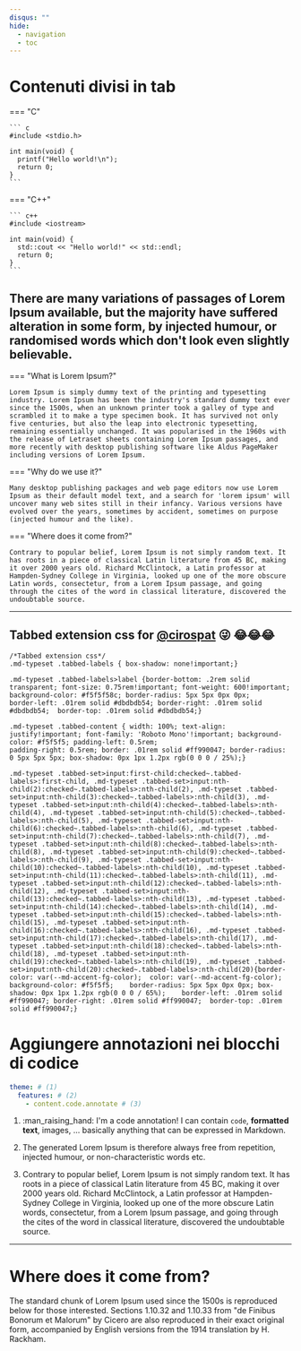```yaml
---
disqus: ""
hide:
  - navigation
  - toc
---
```


# Contenuti divisi in tab
=== "C"

    ``` c
    #include <stdio.h>

    int main(void) {
      printf("Hello world!\n");
      return 0;
    }
    ```

=== "C++"

    ``` c++
    #include <iostream>

    int main(void) {
      std::cout << "Hello world!" << std::endl;
      return 0;
    }
    ```

## There are many variations of passages of Lorem Ipsum available, but the majority have suffered alteration in some form, by injected humour, or randomised words which don't look even slightly believable.


=== "What is Lorem Ipsum?"

    Lorem Ipsum is simply dummy text of the printing and typesetting industry. Lorem Ipsum has been the industry's standard dummy text ever since the 1500s, when an unknown printer took a galley of type and scrambled it to make a type specimen book. It has survived not only five centuries, but also the leap into electronic typesetting, remaining essentially unchanged. It was popularised in the 1960s with the release of Letraset sheets containing Lorem Ipsum passages, and more recently with desktop publishing software like Aldus PageMaker including versions of Lorem Ipsum.
	
	
=== "Why do we use it?"

    Many desktop publishing packages and web page editors now use Lorem Ipsum as their default model text, and a search for 'lorem ipsum' will uncover many web sites still in their infancy. Various versions have evolved over the years, sometimes by accident, sometimes on purpose (injected humour and the like).

=== "Where does it come from?"

    Contrary to popular belief, Lorem Ipsum is not simply random text. It has roots in a piece of classical Latin literature from 45 BC, making it over 2000 years old. Richard McClintock, a Latin professor at Hampden-Sydney College in Virginia, looked up one of the more obscure Latin words, consectetur, from a Lorem Ipsum passage, and going through the cites of the word in classical literature, discovered the undoubtable source. 

---
	
## Tabbed extension css for [@cirospat](https://twitter.com/cirospat) 😜 😂😂😂
	
```
/*Tabbed extension css*/
.md-typeset .tabbed-labels { box-shadow: none!important;}

.md-typeset .tabbed-labels>label {border-bottom: .2rem solid transparent; font-size: 0.75rem!important; font-weight: 600!important;	background-color: #f5f5f58c; border-radius: 5px 5px 0px 0px;	border-left: .01rem solid #dbdbdb54; border-right: .01rem solid #dbdbdb54;  border-top: .01rem solid #dbdbdb54;}

.md-typeset .tabbed-content { width: 100%; text-align: justify!important; font-family: 'Roboto Mono'!important;	background-color: #f5f5f5; padding-left: 0.5rem;
padding-right: 0.5rem; border: .01rem solid #ff990047; border-radius: 0 5px 5px 5px; box-shadow: 0px 1px 1.2px rgb(0 0 0 / 25%);}

.md-typeset .tabbed-set>input:first-child:checked~.tabbed-labels>:first-child, .md-typeset .tabbed-set>input:nth-child(2):checked~.tabbed-labels>:nth-child(2), .md-typeset .tabbed-set>input:nth-child(3):checked~.tabbed-labels>:nth-child(3), .md-typeset .tabbed-set>input:nth-child(4):checked~.tabbed-labels>:nth-child(4), .md-typeset .tabbed-set>input:nth-child(5):checked~.tabbed-labels>:nth-child(5), .md-typeset .tabbed-set>input:nth-child(6):checked~.tabbed-labels>:nth-child(6), .md-typeset .tabbed-set>input:nth-child(7):checked~.tabbed-labels>:nth-child(7), .md-typeset .tabbed-set>input:nth-child(8):checked~.tabbed-labels>:nth-child(8), .md-typeset .tabbed-set>input:nth-child(9):checked~.tabbed-labels>:nth-child(9), .md-typeset .tabbed-set>input:nth-child(10):checked~.tabbed-labels>:nth-child(10), .md-typeset .tabbed-set>input:nth-child(11):checked~.tabbed-labels>:nth-child(11), .md-typeset .tabbed-set>input:nth-child(12):checked~.tabbed-labels>:nth-child(12), .md-typeset .tabbed-set>input:nth-child(13):checked~.tabbed-labels>:nth-child(13), .md-typeset .tabbed-set>input:nth-child(14):checked~.tabbed-labels>:nth-child(14), .md-typeset .tabbed-set>input:nth-child(15):checked~.tabbed-labels>:nth-child(15), .md-typeset .tabbed-set>input:nth-child(16):checked~.tabbed-labels>:nth-child(16), .md-typeset .tabbed-set>input:nth-child(17):checked~.tabbed-labels>:nth-child(17), .md-typeset .tabbed-set>input:nth-child(18):checked~.tabbed-labels>:nth-child(18), .md-typeset .tabbed-set>input:nth-child(19):checked~.tabbed-labels>:nth-child(19), .md-typeset .tabbed-set>input:nth-child(20):checked~.tabbed-labels>:nth-child(20){border-color: var(--md-accent-fg-color);  color: var(--md-accent-fg-color); background-color: #f5f5f5;    border-radius: 5px 5px 0px 0px; box-shadow: 0px 1px 1.2px rgb(0 0 0 / 65%);	border-left: .01rem solid #ff990047; border-right: .01rem solid #ff990047;  border-top: .01rem solid #ff990047;}

```	
	
# Aggiungere annotazioni nei blocchi di codice


``` yaml
theme: # (1)
  features: # (2)
    - content.code.annotate # (3)
```

1.  :man_raising_hand: I'm a code annotation! I can contain `code`, __formatted
    text__, images, ... basically anything that can be expressed in Markdown.

2. 	The generated Lorem Ipsum is therefore always free from repetition, injected humour, or non-characteristic words etc.
	
3. Contrary to popular belief, Lorem Ipsum is not simply random text. It has roots in a piece of classical Latin literature from 45 BC, making it over 2000 years old. Richard McClintock, a Latin professor at Hampden-Sydney College in Virginia, looked up one of the more obscure Latin words, consectetur, from a Lorem Ipsum passage, and going through the cites of the word in classical literature, discovered the undoubtable source. 

---

# Where does it come from?
The standard chunk of Lorem Ipsum used since the 1500s is reproduced below for those interested. Sections 1.10.32 and 1.10.33 from "de Finibus Bonorum et Malorum" by Cicero are also reproduced in their exact original form, accompanied by English versions from the 1914 translation by H. Rackham.


